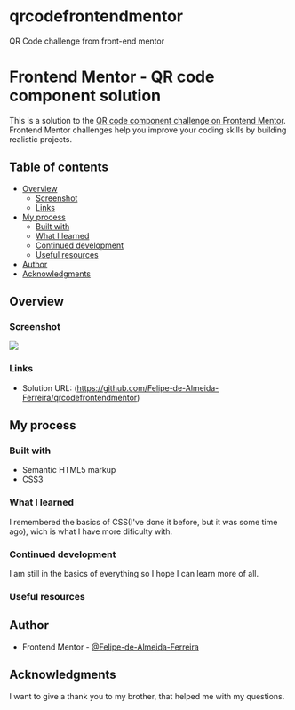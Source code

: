 # qrcodefrontendmentor
QR Code challenge from front-end mentor
# Frontend Mentor - QR code component solution

This is a solution to the [QR code component challenge on Frontend Mentor](https://www.frontendmentor.io/challenges/qr-code-component-iux_sIO_H). Frontend Mentor challenges help you improve your coding skills by building realistic projects.

## Table of contents

- [Overview](#overview)
  - [Screenshot](#screenshot)
  - [Links](#links)
- [My process](#my-process)
  - [Built with](#built-with)
  - [What I learned](#what-i-learned)
  - [Continued development](#continued-development)
  - [Useful resources](#useful-resources)
- [Author](#author)
- [Acknowledgments](#acknowledgments)

## Overview

### Screenshot

![](./qrcodescreenshot.jpg)

### Links

- Solution URL: (https://github.com/Felipe-de-Almeida-Ferreira/qrcodefrontendmentor)

## My process

### Built with

- Semantic HTML5 markup
- CSS3

### What I learned

I remembered the basics of CSS(I've done it before, but it was some time ago), wich is what I have more dificulty with.

### Continued development

I am still in the basics of everything so I hope I can learn more of all.

### Useful resources

## Author

- Frontend Mentor - [@Felipe-de-Almeida-Ferreira](https://www.frontendmentor.io/profile/Felipe-de-Almeida-Ferreira)

## Acknowledgments

I want to give a thank you to my brother, that helped me with my questions.
